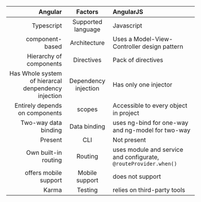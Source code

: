 
|Angular|Factors|AngularJS|
|---:|:---:|:---|
|Typescript|Supported language|Javascript|
|component-based|Architecture|Uses a Model-View-Controller design pattern|
|Hierarchy of components|Directives|Pack of directives|
|Has Whole system of hierarcal denpendency injection|Dependency injection|Has only one injector|
|Entirely depends on components|scopes|Accessible to every object in project|
|Two-way data binding|Data binding|uses ng-bind for one-way and ng-model for two-way|
|Present|CLI|Not present|||||
|Own built-in routing|Routing|uses module and service and configurate, `@routeProvider.when()`|
|offers mobile support|Mobile support|does not support|
|Karma|Testing|relies on third-party tools|
